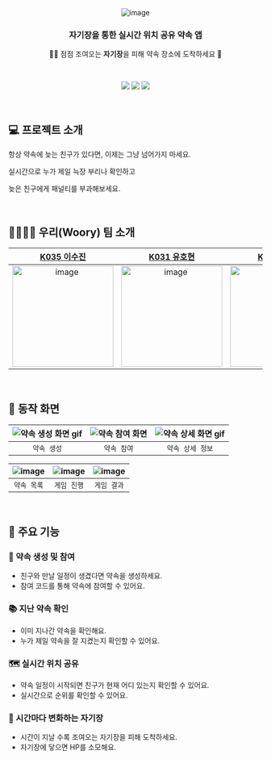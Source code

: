  <br/>
<br/>

 <div align="center">

![image](https://user-images.githubusercontent.com/74997185/202838046-6dd53a27-f7bd-4f92-9044-685179378a42.png)

### 자기장을 통한 실시간 위치 공유 약속 앱
🏃‍♂ 점점 조여오는 **자기장**을 피해 약속 장소에 도착하세요 🏃‍

<br/>

<img src="https://img.shields.io/badge/Kotlin-7F52FF?style=flat&logo=Kotlin&logoColor=white"/> <img src="https://img.shields.io/badge/Android-3DDC84?style=flat&logo=Android&logoColor=white"/> <img src="https://img.shields.io/badge/Firebase-FFCA28?style=flat&logo=Firebase&logoColor=white"/>

</div>

 <br/>

## 💻 프로젝트 소개

항상 약속에 늦는 친구가 있다면, 이제는 그냥 넘어가지 마세요.

실시간으로 누가 제일 늑장 부리나 확인하고

늦은 친구에게 패널티를 부과해보세요.

<br/>

## 👨‍👩‍👧‍👧 우리(Woory) 팀 소개

| [K035 이수진](https://github.com/tnwlsgk1002)                                                                                                                                               | [K031 유호현](https://github.com/fbghgus123)                                                                                                                                                | [K050 조재우](https://github.com/swjw13)                                                                                                                                                    | [K045 전도명](https://github.com/soulplay95)                                                                                                                                                 |
|:-----------------------------------------------------------------------------------------------------------------------------------------------------------------------------------:|:-----------------------------------------------------------------------------------------------------------------------------------------------------------------------------------:|:-----------------------------------------------------------------------------------------------------------------------------------------------------------------------------------:|:------------------------------------------------------------------------------------------------------------------------------------------------------------------------------------:|
| <img title="" src="https://user-images.githubusercontent.com/76458724/198956110-4e0fcdb1-e340-4016-b05f-81d7ecab7cc4.png" alt="image" data-align="inline" width="200" height="200"> | <img title="" src="https://user-images.githubusercontent.com/76458724/198955768-ee2b5d7a-7049-491f-b71b-2f666269e728.png" alt="image" data-align="inline" width="200" height="200"> | <img title="" src="https://user-images.githubusercontent.com/75927312/202914276-0c7efa89-e9e4-4f22-a685-3709ee30dc1e.jpeg" alt="image" data-align="inline" width="200" height="200"> | <img title="" src="https://user-images.githubusercontent.com/76619688/198955813-986f9c2c-978c-4b6f-98dc-fb7d19604978.jpeg" alt="image" data-align="inline" width="200" height="200"> |

<br/>

## 📱 동작 화면

| <img src="https://user-images.githubusercontent.com/76458724/203896151-62ea7001-e642-4eb4-8ff2-ff1cbdddecf6.gif" title="" alt="약속 생성 화면 gif" data-align="center"> | <img src="https://user-images.githubusercontent.com/76458724/203894007-7502a616-458b-4860-81f9-8f199e74f2a9.gif" title="" alt="약속 참여 화면" data-align="center"> | <img src="https://user-images.githubusercontent.com/76458724/203896498-968323b3-18c3-4d17-8b15-16291ebd31b4.gif" title="" alt="약속 상세 화면 gif" data-align="center"> |
|:-----------------------------------------------------------------------------------------------------------------------------------------------------------------:|:-------------------------------------------------------------------------------------------------------------------------------------------------------------:|:-----------------------------------------------------------------------------------------------------------------------------------------------------------------:|
| `약속 생성`                                                                                                                                                             | `약속 참여`                                                                                                                                                         | `약속 상세 정보`                                                                                                                                                          |

| ![image](https://user-images.githubusercontent.com/76458724/203897059-e3f367fc-5171-4398-930d-c5f11ccbfa0c.png) | ![image](https://user-images.githubusercontent.com/76458724/203897059-e3f367fc-5171-4398-930d-c5f11ccbfa0c.png) | ![image](https://user-images.githubusercontent.com/76458724/203897059-e3f367fc-5171-4398-930d-c5f11ccbfa0c.png) |
|:---------------------------------------------------------------------------------------------------------------:|:---------------------------------------------------------------------------------------------------------------:|:---------------------------------------------------------------------------------------------------------------:|
| `약속 목록`                                                                                                           | `게임 진행`                                                                                                           | `게임 결과`                                                                               |

<br/>

## 🌟 주요 기능

### 🤙 약속 생성 및 참여
- 친구와 만날 일정이 생겼다면 약속을 생성하세요.
- 참여 코드를 통해 약속에 참여할 수 있어요.

### 📚 지난 약속 확인
- 이미 지나간 약속을 확인해요.
- 누가 제일 약속을 잘 지켰는지 확인할 수 있어요.

### 🗺 실시간 위치 공유
- 약속 일정이 시작되면 친구가 현재 어디 있는지 확인할 수 있어요.
- 실시간으로 순위를 확인할 수 있어요.

### 🌈 시간마다 변화하는 자기장
- 시간이 지날 수록 조여오는 자기장을 피해 도착하세요.
- 자기장에 닿으면 HP를 소모해요.
